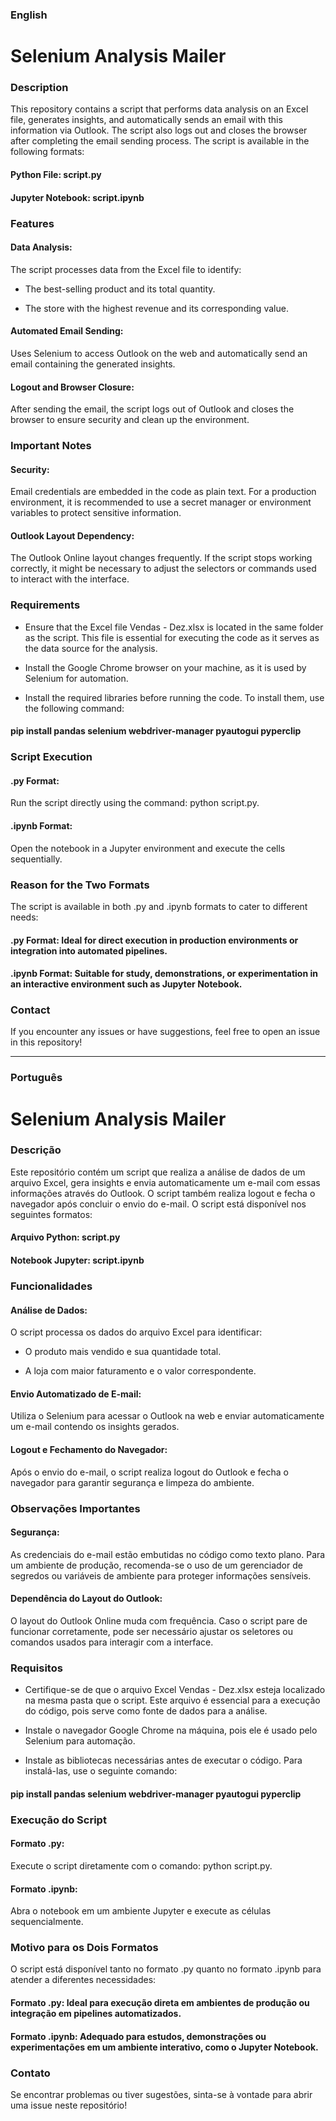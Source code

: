 ### English

# Selenium Analysis Mailer

### Description

This repository contains a script that performs data analysis on an Excel file, generates insights, and automatically sends an email with this information via Outlook. The script also logs out and closes the browser after completing the email sending process. The script is available in the following formats:

#### Python File: script.py

#### Jupyter Notebook: script.ipynb

### Features

#### Data Analysis:

The script processes data from the Excel file to identify:

* The best-selling product and its total quantity.

* The store with the highest revenue and its corresponding value.

#### Automated Email Sending:

Uses Selenium to access Outlook on the web and automatically send an email containing the generated insights.

#### Logout and Browser Closure:

After sending the email, the script logs out of Outlook and closes the browser to ensure security and clean up the environment.

### Important Notes

#### Security:

Email credentials are embedded in the code as plain text. For a production environment, it is recommended to use a secret manager or environment variables to protect sensitive information.

#### Outlook Layout Dependency:

The Outlook Online layout changes frequently. If the script stops working correctly, it might be necessary to adjust the selectors or commands used to interact with the interface.

### Requirements

* Ensure that the Excel file Vendas - Dez.xlsx is located in the same folder as the script. This file is essential for executing the code as it serves as the data source for the analysis.

* Install the Google Chrome browser on your machine, as it is used by Selenium for automation.

* Install the required libraries before running the code. To install them, use the following command:

#### pip install pandas selenium webdriver-manager pyautogui pyperclip

### Script Execution

#### .py Format:

Run the script directly using the command: python script.py.

#### .ipynb Format:

Open the notebook in a Jupyter environment and execute the cells sequentially.

### Reason for the Two Formats

The script is available in both .py and .ipynb formats to cater to different needs:

#### .py Format: Ideal for direct execution in production environments or integration into automated pipelines.

#### .ipynb Format: Suitable for study, demonstrations, or experimentation in an interactive environment such as Jupyter Notebook.

### Contact

If you encounter any issues or have suggestions, feel free to open an issue in this repository!

---

### Português 

# Selenium Analysis Mailer

### Descrição

Este repositório contém um script que realiza a análise de dados de um arquivo Excel, gera insights e envia automaticamente um e-mail com essas informações através do Outlook. O script também realiza logout e fecha o navegador após concluir o envio do e-mail. O script está disponível nos seguintes formatos:

#### Arquivo Python: script.py

#### Notebook Jupyter: script.ipynb

### Funcionalidades

#### Análise de Dados:

O script processa os dados do arquivo Excel para identificar:

* O produto mais vendido e sua quantidade total.

* A loja com maior faturamento e o valor correspondente.

#### Envio Automatizado de E-mail:

Utiliza o Selenium para acessar o Outlook na web e enviar automaticamente um e-mail contendo os insights gerados.

#### Logout e Fechamento do Navegador:

Após o envio do e-mail, o script realiza logout do Outlook e fecha o navegador para garantir segurança e limpeza do ambiente.

### Observações Importantes

#### Segurança:

As credenciais do e-mail estão embutidas no código como texto plano. Para um ambiente de produção, recomenda-se o uso de um gerenciador de segredos ou variáveis de ambiente para proteger informações sensíveis.

#### Dependência do Layout do Outlook:

O layout do Outlook Online muda com frequência. Caso o script pare de funcionar corretamente, pode ser necessário ajustar os seletores ou comandos usados para interagir com a interface.

### Requisitos

* Certifique-se de que o arquivo Excel Vendas - Dez.xlsx esteja localizado na mesma pasta que o script. Este arquivo é essencial para a execução do código, pois serve como fonte de dados para a análise.

* Instale o navegador Google Chrome na máquina, pois ele é usado pelo Selenium para automação.

* Instale as bibliotecas necessárias antes de executar o código. Para instalá-las, use o seguinte comando:

#### pip install pandas selenium webdriver-manager pyautogui pyperclip

### Execução do Script

#### Formato .py:

Execute o script diretamente com o comando: python script.py.

#### Formato .ipynb:

Abra o notebook em um ambiente Jupyter e execute as células sequencialmente.

### Motivo para os Dois Formatos

O script está disponível tanto no formato .py quanto no formato .ipynb para atender a diferentes necessidades:

#### Formato .py: Ideal para execução direta em ambientes de produção ou integração em pipelines automatizados.

#### Formato .ipynb: Adequado para estudos, demonstrações ou experimentações em um ambiente interativo, como o Jupyter Notebook.

### Contato

Se encontrar problemas ou tiver sugestões, sinta-se à vontade para abrir uma issue neste repositório!


